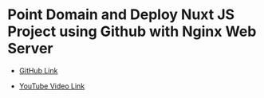 # Point Domain and Deploy Nuxt JS Project using Github with Nginx Web Server

- [GitHub Link](https://github.com/geekyshow1/GeekyShowsNotes/blob/main/nginx/Deploy_NuxtJS_Nginx.md)

- [YouTube Video Link](https://youtu.be/hH5JCvefWi0?si=CD1XWh_ck5udS3Pp)